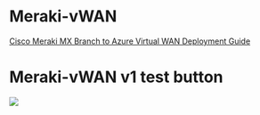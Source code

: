 # Meraki-vWAN

[Cisco Meraki MX Branch to Azure Virtual WAN Deployment Guide](https://documentation.meraki.com/MX/Deployment_Guides/Cisco_Meraki_MX_Branch_to_Azure_Virtual_WAN_Deployment_Guide#widget-files)


# Meraki-vWAN v1 test button

<p paraeid="{64a2ee5c-10c5-4dfc-9c8b-0afc3ffe73ca}{76}" paraid="1501755852"><a href="https://portal.azure.com/#create/Microsoft.Template/uri/https%3A%2F%2Fraw.githubusercontent.com%2FMitchellGulledge%2FMeraki-vWAN%2Fv1API%2Fazuredeploy.json" title="Deploy to Azure Public Cloud"><img src="http://azuredeploy.net/deploybutton.png" /></a> <a href="https://portal.azure.com/#create/Microsoft.Template/uri/https%3A%2F%2Fraw.githubusercontent.com%2FMitchellGulledge%Meraki-vWAN%2Fv1API%2Fazuredeploy.json" title="Deploy to Azure Public Cloud"></a></p>
